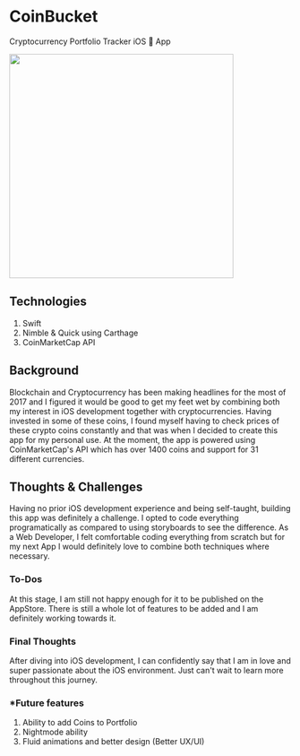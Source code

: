 # CoinBucket
Cryptocurrency Portfolio Tracker iOS  App

<img src="https://firebasestorage.googleapis.com/v0/b/foliotopher.appspot.com/o/coinbucket.jpg?alt=media&token=a6a355a4-3e47-4ddb-9a5a-d52926ee49a7" width="400">

## Technologies
1. Swift
2. Nimble & Quick using Carthage
3. CoinMarketCap API

## Background
Blockchain and Cryptocurrency has been making headlines for the most of 2017 and I figured it would be good to get my feet wet by combining both my interest in iOS development together with cryptocurrencies. Having invested in some of these coins, I found myself having to check prices of these crypto coins constantly and that was when I decided to create this app for my personal use. At the moment, the app is powered using CoinMarketCap's API which has over 1400 coins and support for 31 different currencies.

## Thoughts & Challenges
Having no prior iOS development experience and being self-taught, building this app was definitely a challenge. I opted to code everything programatically as compared to using storyboards to see the difference. As a Web Developer, I felt comfortable coding everything from scratch but for my next App I would definitely love to combine both techniques where necessary.

### To-Dos
At this stage, I am still not happy enough for it to be published on the AppStore. There is still a whole lot of features to be added and I am definitely working towards it.

### Final Thoughts
After diving into iOS development, I can confidently say that I am in love and super passionate about the iOS environment. Just can't wait to learn more throughout this journey.

### *Future features
1. Ability to add Coins to Portfolio
2. Nightmode ability
3. Fluid animations and better design (Better UX/UI)
